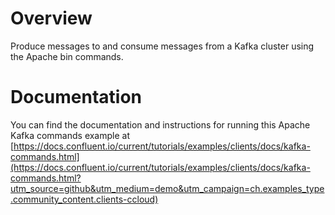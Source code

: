 # Overview

Produce messages to and consume messages from a Kafka cluster using the Apache bin commands.


# Documentation

You can find the documentation and instructions for running this Apache Kafka commands example at [https://docs.confluent.io/current/tutorials/examples/clients/docs/kafka-commands.html](https://docs.confluent.io/current/tutorials/examples/clients/docs/kafka-commands.html?utm_source=github&utm_medium=demo&utm_campaign=ch.examples_type.community_content.clients-ccloud)
